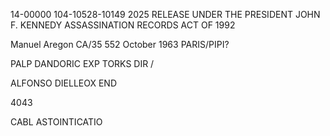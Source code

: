 14-00000
104-10528-10149
2025 RELEASE UNDER THE PRESIDENT JOHN F. KENNEDY ASSASSINATION RECORDS ACT OF 1992

Manuel Aregon
CA/35
552
October 1963
PARIS/PIPI?

PALP
DANDORIC EXP TORKS
DIR
/

ALFONSO DIELLEOX
END

4043

CABL
ASTOINTICATIO
